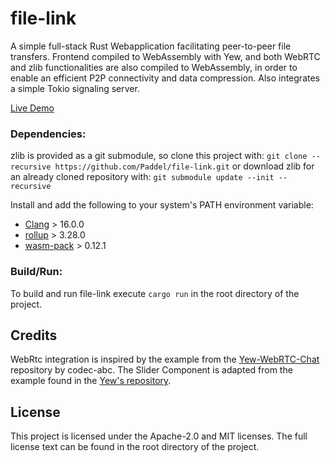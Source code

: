# file-link
A simple full-stack Rust Webapplication facilitating peer-to-peer file transfers. Frontend compiled to WebAssembly with Yew, and both WebRTC and zlib functionalities are also compiled to WebAssembly, in order to enable an efficient P2P connectivity and data compression. Also integrates a simple Tokio signaling server.

[Live Demo](https://pkweber.de:8000)
### Dependencies:
zlib is provided as a git submodule, so clone this project with:
`git clone --recursive https://github.com/Paddel/file-link.git`
or download zlib for an already cloned repository with:
`git submodule update --init --recursive`

Install and add the following to your system's PATH environment variable:
- [Clang](https://github.com/llvm/llvm-project/releases) > 16.0.0
- [rollup](https://rollupjs.org/) > 3.28.0
- [wasm-pack](https://rustwasm.github.io/wasm-pack/installer/) > 0.12.1

### Build/Run:
To build and run file-link execute `cargo run` in the root directory of the project.

## Credits
WebRtc integration is inspired by the example from the [Yew-WebRTC-Chat](https://github.com/codec-abc/Yew-WebRTC-Chat/blob/master/src/chat/web_rtc_manager.rs) repository by codec-abc.
The Slider Component is adapted from the example found in the [Yew's repository](https://github.com/yewstack/yew/blob/master/examples/boids/src/slider.rs).

## License
This project is licensed under the Apache-2.0 and MIT licenses. The full license text can be found in the root directory of the project.